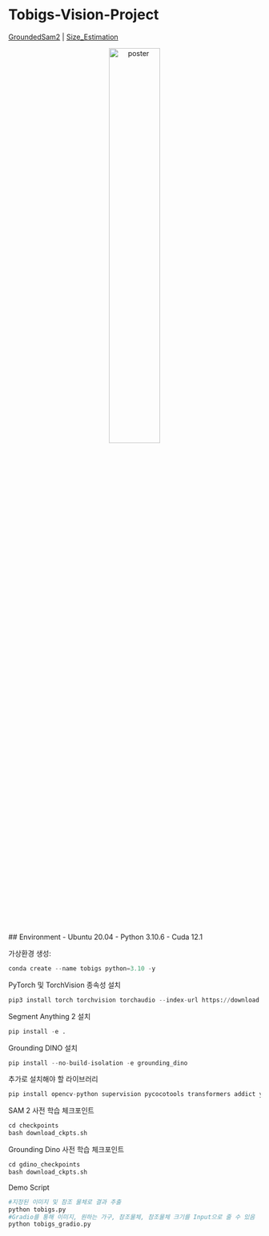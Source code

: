 # Tobigs-Vision-Project
[GroundedSam2](GroundedSam2.md) | [Size_Estimation](Size_Estimation.md)
<p align="center">
  <img src="Conference_Poster.jpg" alt="poster" width="45%">
</p>
## Environment
- Ubuntu 20.04
- Python 3.10.6
- Cuda 12.1
  
가상환경 생성:
```python
conda create --name tobigs python=3.10 -y
```
PyTorch 및 TorchVision 종속성 설치
```python
pip3 install torch torchvision torchaudio --index-url https://download.pytorch.org/whl/cu121
```
Segment Anything 2 설치
```python
pip install -e .
```
Grounding DINO 설치
```python
pip install --no-build-isolation -e grounding_dino
```
추가로 설치해야 할 라이브러리
```python
pip install opencv-python supervision pycocotools transformers addict yapf timm gradio
```
SAM 2 사전 학습 체크포인트
```python
cd checkpoints
bash download_ckpts.sh
```
Grounding Dino 사전 학습 체크포인트
```python
cd gdino_checkpoints
bash download_ckpts.sh
```
Demo Script
```python
#지정된 이미지 및 참조 물체로 결과 추출
python tobigs.py
#Gradio를 통해 이미지, 원하는 가구, 참조물체, 참조물체 크기를 Input으로 줄 수 있음
python tobigs_gradio.py
```
